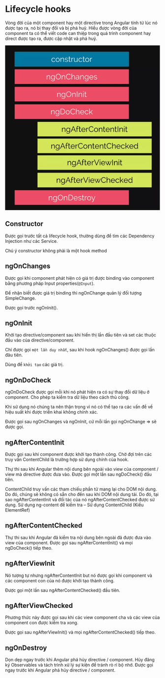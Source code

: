 # Lifecycle hooks

Vòng đời của một component hay một directive trong Angular tính từ lúc nó được tạo ra, nó bị thay đổi và bị phá huỷ. Hiểu được vòng đời của component ta có thể viết code can thiệp trong quá trình component hay direct được tạo ra, được cập nhật và phá huỷ.

![markdown](./img/lifecycle-img.webp)

## Constructor

Được gọi trước tất cả lifecycle hook, thường dùng để tìm các Dependency Injection như các Service.

Chú ý constructor không phải là một hook method

## ngOnChanges

Được gọi khi component phát hiện có giá trị được binding vào component bằng phương pháp Input properties(`@Input`). 

Để nhận biết được giá trị binding thì ngOnChange quản lý đối tượng SimpleChange.

Được gọi trước ngOnInit().

## ngOnInit

Khởi tạo directive/component sau khi hiển thị lần đầu tiên và set các thuộc đầu vào của directive/component.

Chỉ được gọi `một lần duy nhất`, sau khi hook ngOnChanges() được gọi lần đâu tiên.

Dùng để `khởi tạo` các giá trị.

## ngOnDoCheck

ngOnDoCheck được gọi mỗi khi nó phát hiện ra có sự thay đổi dữ liệu ở component. Cho phép ta kiểm tra dữ liệu theo cách thủ công.

Khi sử dụng nó chúng ta nên thận trọng vì nó có thể tạo ra các vấn đề về hiệu suất khi được triển khai không chính xác.

Được gọi sau ngOnChanges và ngOnInit, cứ mỗi lần gọi ngOnChange => sẽ được gọi.

## ngAfterContentInit

Được gọi sau khi component được khởi tạo thành công. Chờ đợi trên các truy vấn ContentChild là trường hợp sử dụng chính của hook.

Thự thi sau khi Angular thêm nội dung bên ngoài vào view của component / view mà directive được đưa vào. Được gọi một lần sau ngDoCheck() đầu tiên.

ContentChild truy vấn các tham chiếu phần tử mang lại cho DOM nội dung. Do đó, chúng sẽ không có sẵn cho đến sau khi DOM nội dung tải. Do đó, tại sao ngAfterContentInit và đối tác của nó ngAfterContentChecked được sử dụng.
Sử dụng ng-content để kiểm tra – Sử dụng ContentChild (Kiểu ElementRef)

## ngAfterContentChecked

Thự thi sau khi Angular đã kiểm tra nội dung bên ngoài đã được đưa vào view của component. Được gọi sau ngAfterContentInit() và mọi ngDoCheck() tiếp theo.

## ngAfterViewInit

Nó tượng tự nhưng ngAfterContentInit but nó được gọi khi component và các component con của nó được khởi tạo thành công. 

Được gọi một lần sau ngAfterContentChecked() đầu tiên.

## ngAfterViewChecked

Phương thức này được gọi sau khi các view component cha và các view của component con được kiểm tra xong. 

Được gọi sau ngAfterViewInit() và mọi ngAfterContentChecked() tiếp theo.

## ngOnDestroy

Dọn dẹp ngay trước khi Angular phá hủy directive / component. Hủy đăng ký Observables và tách trình xử lý sự kiện để tránh rò rỉ bộ nhớ. Được gọi ngay trước khi Angular phá hủy directive / component.



